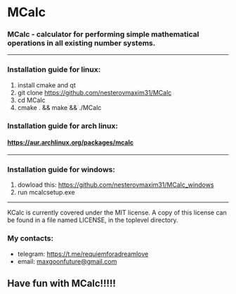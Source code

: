 # MCalc
### MCalc - calculator for performing simple mathematical operations in all existing number systems.
----------------------------------------------------------------------------------------------------
### Installation guide for linux:
1)  install cmake and qt
2)  git clone https://github.com/nesterovmaxim31/MCalc
3)  cd MCalc
4)  cmake . && make && ./MCalc
### Installation guide for arch linux:
#### https://aur.archlinux.org/packages/mcalc
----------------------------------------------------------------------------------------------------
### Installation guide for windows:
1) dowload this: https://github.com/nesterovmaxim31/MCalc_windows
2) run mcalcsetup.exe
----------------------------------------------------------------------------------------------------
KCalc is currently covered under the MIT license. A copy of this
license can be found in a file named LICENSE, in the toplevel directory.
### My contacts:
- telegram: https://t.me/requiemforadreamlove
- email: maxgoonfuture@gmail.com

## Have fun with MCalc!!!!!
